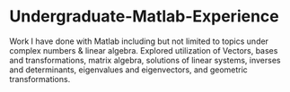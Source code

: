 # Undergraduate-Matlab-Experience
Work I have done with Matlab including but not limited to topics under complex numbers &amp; linear algebra. Explored utilization of Vectors, bases and transformations, matrix algebra, solutions of linear systems, inverses and determinants, eigenvalues and eigenvectors, and geometric transformations.
